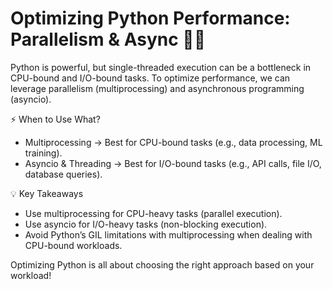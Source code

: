 # Optimizing Python Performance: Parallelism & Async 🐍💨

Python is powerful, but single-threaded execution can be a bottleneck in CPU-bound and I/O-bound tasks. To optimize performance, we can leverage parallelism (multiprocessing) and asynchronous programming (asyncio).

⚡ When to Use What?
- Multiprocessing → Best for CPU-bound tasks (e.g., data processing, ML training).
- Asyncio & Threading → Best for I/O-bound tasks (e.g., API calls, file I/O, database queries).

💡 Key Takeaways
- Use multiprocessing for CPU-heavy tasks (parallel execution).
- Use asyncio for I/O-heavy tasks (non-blocking execution).
- Avoid Python’s GIL limitations with multiprocessing when dealing with CPU-bound workloads.

Optimizing Python is all about choosing the right approach based on your workload!
